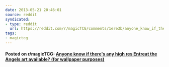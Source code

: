 ```yaml
---
date: 2013-05-21 20:46:01
source: reddit
syndicated:
- type: reddit
  url: https://reddit.com/r/magicTCG/comments/1ere3b/anyone_know_if_theres_any_high_res_entreat_the/
tags:
- magictcg
---
```


#### Posted on r/magicTCG: [Anyone know if there's any high res Entreat the Angels art available? (for wallpaper purposes)](https://reddit.com/r/magicTCG/comments/1ere3b/anyone_know_if_theres_any_high_res_entreat_the/)